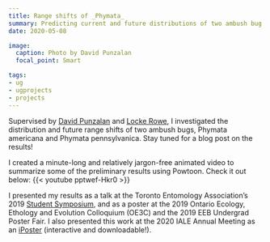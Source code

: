 ```yaml
---
title: Range shifts of _Phymata_
summary: Predicting current and future distributions of two ambush bug species.
date: 2020-05-08

image:
  caption: Photo by David Punzalan
  focal_point: Smart

tags:
- ug
- ugprojects
- projects
---
```


Supervised by [David Punzalan](http://www.davidpunzalan.com/) and [Locke Rowe](https://rowe.eeb.utoronto.ca/), I investigated the distribution and future range shifts of two ambush bugs, Phymata americana and Phymata pennsylvanica. Stay tuned for a blog post on the results!

I created a minute-long and relatively jargon-free animated video to summarize some of the preliminary results using Powtoon. Check it out below:
{{< youtube pptwef-Hkr0 >}}

I presented my results as a talk at the Toronto Entomology Association’s 2019 [Student Symposium](https://www.ontarioinsects.org/symposium/index.html), and as a poster at the 2019 Ontario Ecology, Ethology and Evolution Colloquium (OE3C) and the 2019 EEB Undergrad Poster Fair. I also presented this work at the 2020 IALE Annual Meeting as an [iPoster](https://2020toronto-ialena.ipostersessions.com/default.aspx?s=62-71-43-36-EE-35-05-B9-DB-A8-AC-79-F4-6E-2B-8B&guestview=true) (interactive and downloadable!).
